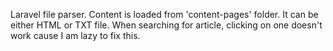 Laravel file parser.
Content is loaded from 'content-pages' folder. It can be either HTML or TXT file.
When searching for article, clicking on one doesn't work cause I am lazy to fix this.

